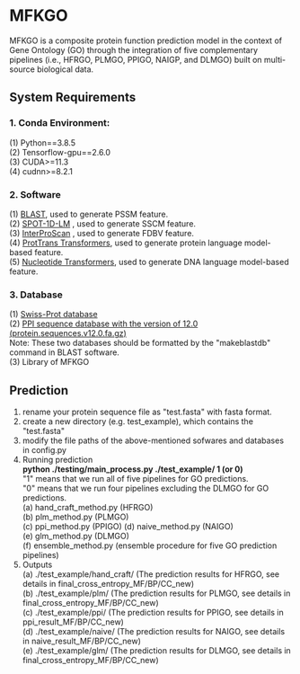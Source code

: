 # MFKGO

MFKGO is a composite protein function prediction model in the context of Gene Ontology (GO) through the integration of five complementary pipelines (i.e., HFRGO, PLMGO, PPIGO, NAIGP, and DLMGO) built on multi-source biological data. 

## System Requirements
### 1. Conda Environment: 
(1) Python==3.8.5  
(2) Tensorflow-gpu==2.6.0  
(3) CUDA>=11.3  
(4) cudnn>=8.2.1 
### 2. Software  
(1) <a href="https://ftp.ncbi.nlm.nih.gov/blast/executables/blast+/LATEST/">BLAST</a>, used to generate PSSM feature.  
(2) <a href="https://github.com/jas-preet/SPOT-1D-LM">SPOT-1D-LM</a> , used to generate SSCM feature.  
(3) <a href="https://www.ebi.ac.uk/interpro/download/">InterProScan</a> , used to generate FDBV feature.  
(4) <a href="https://github.com/agemagician/ProtTrans">ProtTrans Transformers</a>, used to generate protein language model-based feature.  
(5) <a href="https://github.com/instadeepai/nucleotide-transformer">Nucleotide Transformers</a>, used to generate DNA language model-based feature.
### 3. Database  
(1) <a href="https://www.uniprot.org/help/downloads">Swiss-Prot database</a>  
(2) <a href="https://string-db.org/cgi/download">PPI sequence database with the version of 12.0 (protein.sequences.v12.0.fa.gz)</a>  
    Note: These two databases should be formatted by the "makeblastdb" command in BLAST software.  
(3) Library of MFKGO

## Prediction
1. rename your protein sequence file as "test.fasta" with fasta format.
2. create a new directory (e.g. test_example), which contains the "test.fasta"  
3. modify the file paths of the above-mentioned sofwares and databases in config.py
4. Running prediction  
   <b>python ./testing/main_process.py ./test_example/ 1 (or 0)</b>  
    "1" means that we run all of five pipelines for GO predictions.  
    "0" means that we run four pipelines excluding the DLMGO for GO predictions.  
   (a) hand_craft_method.py (HFRGO)  
   (b) plm_method.py (PLMGO)  
   (c) ppi_method.py (PPIGO)
   (d) naive_method.py  (NAIGO)  
   (e) glm_method.py  (DLMGO)  
   (f) ensemble_method.py (ensemble procedure for five GO prediction pipelines)
5. Outputs  
   (a) ./test_example/hand_craft/ (The prediction results for HFRGO, see details in final_cross_entropy_MF/BP/CC_new)  
   (b) ./test_example/plm/ (The prediction results for PLMGO, see details in final_cross_entropy_MF/BP/CC_new)  
   (c) ./test_example/ppi/ (The prediction results for PPIGO, see details in ppi_result_MF/BP/CC_new)  
   (d) ./test_example/naive/ (The prediction results for NAIGO, see details in naive_result_MF/BP/CC_new)  
   (e) ./test_example/glm/ (The prediction results for DLMGO, see details in final_cross_entropy_MF/BP/CC_new)               


